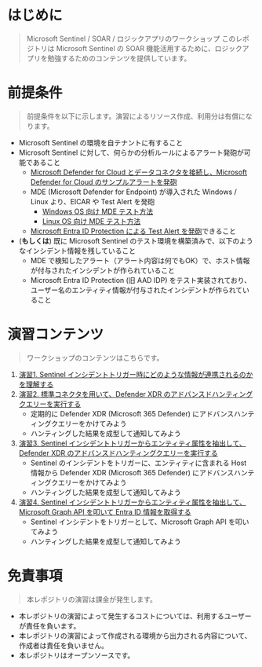 # はじめに
> Microsoft Sentinel / SOAR / ロジックアプリのワークショップ
このレポジトリは Microsoft Sentinel の SOAR 機能活用するために、ロジックアプリを勉強するためのコンテンツを提供しています。

# 前提条件
> 前提条件を以下に示します。演習によるリソース作成、利用分は有償になります。

- Microsoft Sentinel の環境を自テナントに有すること
- Microsoft Sentinel に対して、何らかの分析ルールによるアラート発砲が可能であること
  - [Microsoft Defender for Cloud とデータコネクタを接続し、Microsoft Defender for Cloud のサンプルアラートを発砲](https://learn.microsoft.com/ja-jp/azure/defender-for-cloud/alert-validation)
  - MDE (Microsoft Defender for Endpoint) が導入された Windows / Linux より、EICAR や Test Alert を発砲
    - [Windows OS 向け MDE テスト方法](https://learn.microsoft.com/ja-jp/microsoft-365/security/defender-endpoint/run-detection-test?view=o365-worldwide#verify-microsoft-defender-for-endpoint-onboarding-of-a-device-using-a-powershell-detection-test)
    - [Linux OS 向け MDE テスト方法](https://learn.microsoft.com/ja-jp/microsoft-365/security/defender-endpoint/linux-exclusions?view=o365-worldwide#validate-exclusions-lists-with-the-eicar-test-file)
  - [Microsoft Entra ID Protection による Test Alert を発砲](https://learn.microsoft.com/ja-jp/entra/id-protection/howto-identity-protection-simulate-risk)できること
- (**もしくは**) 既に Microsoft Sentinel のテスト環境を構築済みで、以下のようなインシデント情報を残していること
    - MDE で検知したアラート（アラート内容は何でもOK）で、ホスト情報が付与されたインシデントが作られていること
    - Microsoft Entra ID Protection (旧 AAD IDP) をテスト実装されており、ユーザー名のエンティティ情報が付与されたインシデントが作られていること

# 演習コンテンツ
> ワークショップのコンテンツはこちらです。
> 
1. [演習1. Sentinel インシデントトリガー時にどのような情報が連携されるのかを理解する](https://github.com/hisashin0728/SentinelSOARWorkshopJP/blob/main/Work1.md)
2. [演習2. 標準コネクタを用いて、Defender XDR のアドバンスドハンティングクエリーを実行する](https://github.com/hisashin0728/SentinelSOARWorkshopJP/blob/main/Work2.md)
    - 定期的に Defender XDR (Microsoft 365 Defender) にアドバンスハンティングクエリーをかけてみよう
    - ハンティングした結果を成型して通知してみよう
3. [演習3. Sentinel インシデントトリガーからエンティティ属性を抽出して、Defender XDR のアドバンスドハンティングクエリーを実行する](https://github.com/hisashin0728/SentinelSOARWorkshopJP/blob/main/Work3.md)
    - Sentinel のインシデントをトリガーに、エンティティに含まれる Host 情報から Defender XDR (Microsoft 365 Defender) にアドバンスハンティングクエリーをかけてみよう
    - ハンティングした結果を成型して通知してみよう
5. [演習4. Sentinel インシデントトリガーからエンティティ属性を抽出して、Microsoft Graph API を叩いて Entra ID 情報を取得する](https://github.com/hisashin0728/SentinelSOARWorkshopJP/blob/main/Work4.md)
    - Sentinel インシデントをトリガーとして、Microsoft Graph API を叩いてみよう
    - ハンティングした結果を成型して通知してみよう

# 免責事項
> 本レポジトリの演習は課金が発生します。

- 本レポジトリの演習によって発生するコストについては、利用するユーザーが責任を負います。
- 本レポジトリの演習によって作成される環境から出力される内容について、作成者は責任を負いません。
- 本レポジトリはオープンソースです。 
